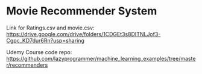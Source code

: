 # Movie Recommender System

Link for Ratings.csv and movie.csv:
https://drive.google.com/drive/folders/1CDGEt3s8DITNLJof3-Cgpc_KD7dur6Rn?usp=sharing 

Udemy Course code repo:
https://github.com/lazyprogrammer/machine_learning_examples/tree/master/recommenders
